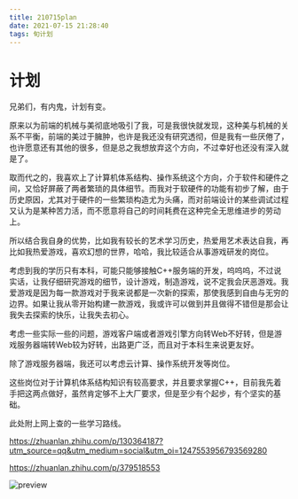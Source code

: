 ```yaml
---
title: 210715plan
date: 2021-07-15 21:28:40
tags: 旬计划
---
```


# 计划

兄弟们，有内鬼，计划有变。

原来以为前端的机械与美彻底地吸引了我，可是我很快就发现，这种美与机械的关系不平衡，前端的美过于臃肿，也许是我还没有研究透彻，但是我有一些厌倦了，也许愿意还有其他的很多，但是总之我想放弃这个方向，不过幸好也还没有深入就是了。

取而代之的，我喜欢上了计算机体系结构、操作系统这个方向，介于软件和硬件之间，又恰好屏蔽了两者繁琐的具体细节。而我对于软硬件的功能有初步了解，由于历史原因，尤其对于硬件的一些繁琐构造尤为头痛，而对前端设计的某些调试过程又认为是某种苦力活，而不愿意将自己的时间耗费在这种完全无思维进步的劳动上。

所以结合我自身的优势，比如我有较长的艺术学习历史，热爱用艺术表达自我，再比如我热爱游戏，喜欢幻想的世界，哈哈，我比较适合从事游戏研发的岗位。

考虑到我的学历只有本科，可能只能够接触C++服务端的开发，呜呜呜，不过说实话，让我仔细研究游戏的细节，设计游戏，制造游戏，说不定我会厌恶游戏。我爱游戏是因为每一款游戏对于我来说都是一次新的探索，那使我感到自由与无穷的边界。如果让我从零开始构建一款游戏，我或许可以做到并且做得不错但是那会让我失去探索的快乐，让我失去初心。

考虑一些实际一些的问题，游戏客户端或者游戏引擎方向转Web不好转，但是游戏服务器端转Web较为好转，出路更广泛，而且对于本科生来说更友好。

除了游戏服务器端，我还可以考虑云计算、操作系统开发等岗位。

这些岗位对于计算机体系结构知识有较高要求，并且要求掌握C++，目前我先着手把这两点做好，虽然肯定够不上大厂要求，但是至少有个起步，有个坚实的基础。

此处附上网上查的一些学习路线。

https://zhuanlan.zhihu.com/p/130364187?utm_source=qq&utm_medium=social&utm_oi=1247553956793569280

https://zhuanlan.zhihu.com/p/379518553

![preview](/images/v2-13168c6544a350a6903c3ffab26e8a1c_r.jpg)